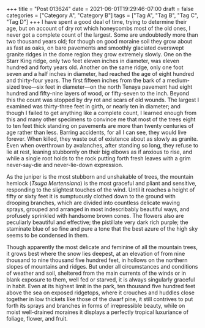+++
title = "Post 013624"
date = 2021-06-01T19:29:46-07:00
draft = false
categories = ["Category A", "Category B"]
tags = ["Tag A", "Tag B", "Tag C", "Tag D"]
+++
I have spent a good deal of time, trying to determine their age, but on account of dry rot which honeycombs most of the old ones, I never got a complete count of the largest. Some are undoubtedly more than two thousand years old; for though on good moraine soil they grow about as fast as oaks, on bare pavements and smoothly glaciated overswept granite ridges in the dome region they grow extremely slowly. One on the Starr King ridge, only two feet eleven inches in diameter, was eleven hundred and forty years old. Another on the same ridge, only one foot seven and a half inches in diameter, had reached the age of eight hundred and thirty-four years. The first fifteen inches from the bark of a medium-sized tree—six feet in diameter—on the north Tenaya pavement had eight hundred and fifty-nine layers of wood, or fifty-seven to the inch. Beyond this the count was stopped by dry rot and scars of old wounds. The largest I examined was thirty-three feet in girth, or nearly ten in diameter; and though I failed to get anything like a complete count, I learned enough from this and many other specimens to convince me that most of the trees eight to ten feet thick standing on pavements are more than twenty centuries of age rather than less. Barring accidents, for all I can see, they would live forever. When killed, they waste out of existence about as slowly as granite. Even when overthrown by avalanches, after standing so long, they refuse to lie at rest, leaning stubbornly on their big elbows as if anxious to rise, and while a single root holds to the rock putting forth fresh leaves with a grim never-say-die and never-lie-down expression.

As the juniper is the most stubborn and unshakable of trees, the mountain hemlock (_Tsuga Mertensiana_) is the most graceful and pliant and sensitive, responding to the slightest touches of the wind. Until it reaches a height of fifty or sixty feet it is sumptuously clothed down to the ground with drooping branches, which are divided into countless delicate waving sprays, grouped and arranged in most indescribably beautiful ways, and profusely sprinkled with handsome brown cones. The flowers also are peculiarly beautiful and effective; the pistillate very dark rich purple; the staminate blue of so fine and pure a tone that the best azure of the high sky seems to be condensed in them.

Though apparently the most delicate and feminine of all the mountain trees, it grows best where the snow lies deepest, at an elevation of from nine thousand to nine thousand five hundred feet, in hollows on the northern slopes of mountains and ridges. But under all circumstances and conditions of weather and soil, sheltered from the main currents of the winds or in blank exposure to them, well fed or starved, it is always singularly graceful in habit. Even at its highest limit in the park, ten thousand five hundred feet above the sea on exposed ridgetops, where it crouches and huddles close together in low thickets like those of the dwarf pine, it still contrives to put forth its sprays and branches in forms of irrepressible beauty, while on moist well-drained moraines it displays a perfectly tropical luxuriance of foliage, flower, and fruit.
